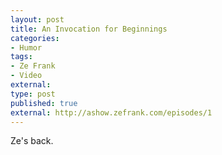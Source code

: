 ```yaml
---
layout: post
title: An Invocation for Beginnings
categories:
- Humor
tags:
- Ze Frank
- Video
external:
type: post
published: true
external: http://ashow.zefrank.com/episodes/1
---
```


Ze's back.
